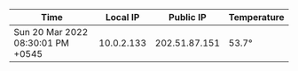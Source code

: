 | Time     | Local IP | Public IP | Temperature |
| ----------- | ----------- | ----------- | ----------- |
| Sun 20 Mar 2022 08:30:01 PM +0545      | 10.0.2.133     | 202.51.87.151  | 53.7° |
